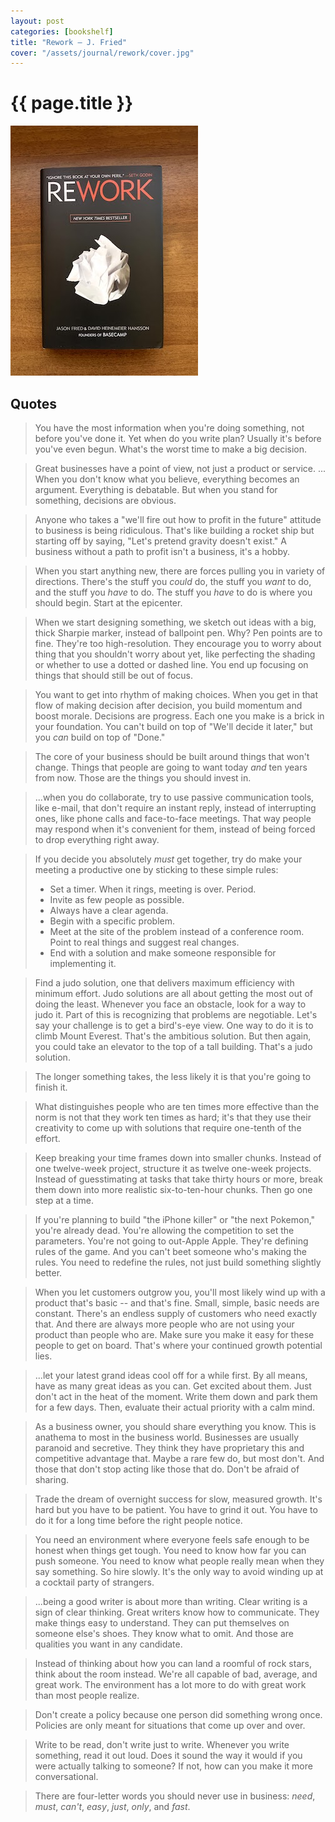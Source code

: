 ```yaml
---
layout: post
categories: [bookshelf]
title: "Rework — J. Fried"
cover: "/assets/journal/rework/cover.jpg"
---
```

# {{ page.title }}

![Book cover](/assets/journal/rework/cover_photo.jpg)

## Quotes

> You have the most information when you're doing something, not before you've done it. Yet when do you write plan? Usually it's before you've even begun. What's the worst time to make a big decision.

> Great businesses have a point of view, not just a product or service. ... When you don't know what you believe, everything becomes an argument. Everything is debatable. But when you stand for something, decisions are obvious.

> Anyone who takes a "we'll fire out how to profit in the future" attitude to business is being ridiculous. That's like building a rocket ship but starting off by saying, "Let's pretend gravity doesn't exist." A business without a path to profit isn't a business, it's a hobby.

> When you start anything new, there are forces pulling you in variety of directions. There's the stuff you *could* do, the stuff you *want* to do, and the stuff you *have* to do. The stuff you *have* to do is where you should begin. Start at the epicenter.

> When we start designing something, we sketch  out ideas with a big, thick Sharpie marker, instead of ballpoint pen. Why? Pen points are to fine. They're too high-resolution. They encourage you to worry about thing that you shouldn't worry about yet, like perfecting the shading or whether to use a dotted or dashed line. You end up focusing on things that should still be out of focus.

> You want to get into rhythm of making choices. When you get in that flow of making decision after decision, you build momentum and boost morale. Decisions are progress. Each one you make is a brick in your foundation. You can't build on top of "We'll decide it later," but you *can* build on top of "Done."

> The core of your business should be built around things that won't change. Things that people are going to want today *and* ten years from now. Those are the things you should invest in.

> ...when you do collaborate, try to use passive communication tools, like e-mail, that don't require an instant reply, instead of interrupting ones, like phone calls and face-to-face meetings. That way people may respond when it's convenient for them, instead of being forced to drop everything right away.

> If you decide you absolutely *must* get together, try do make your meeting a productive one by sticking to these simple rules:
> - Set a timer. When it rings, meeting is over. Period.
> - Invite as few people as possible.
> - Always have a clear agenda.
> - Begin with a specific problem.
> - Meet at the site of the problem instead of a conference room. Point to real things and suggest real changes.
> - End with a solution and make someone responsible for implementing it.

> Find a judo solution, one that delivers maximum efficiency with minimum effort. Judo solutions are all about getting the most out of doing the least. Whenever you face an obstacle, look for a way to judo it. Part of this is recognizing that problems are negotiable. Let's say your challenge is to get a bird's-eye view. One way to do it is to climb Mount Everest. That's the ambitious solution. But then again, you could take an elevator to the top of a tall building. That's a judo solution.

> The longer something takes, the less likely it is that you're going to finish it.

> What distinguishes people who are ten times more effective than the norm is not that they work ten times as hard; it's that they use their creativity to come up with solutions that require one-tenth of the effort.

> Keep breaking your time frames down into smaller chunks. Instead of one twelve-week project, structure it as twelve one-week projects. Instead of guesstimating at tasks that take thirty hours or more, break them down into more realistic six-to-ten-hour chunks. Then go one step at a time.

> If you're planning to build "the iPhone killer" or "the next Pokemon," you're already dead. You're allowing the competition to set the parameters. You're not going to out-Apple Apple. They're defining rules of the game. And you can't beet someone who's making the rules. You need to redefine the rules, not just build something slightly better.

> When you let customers outgrow you, you'll most likely wind up with a product that's basic -- and that's fine. Small, simple, basic needs are constant. There's an endless supply of customers who need exactly that. And there are always more people who are not using your product than people who are. Make sure you make it easy for these people to get on board. That's where your continued growth potential lies.

> ...let your latest grand ideas cool off for a while first. By all means, have as many great ideas as you can. Get excited about them. Just don't act in the heat of the moment. Write them down and park them for a few days. Then, evaluate their actual priority with a calm mind.

> As a business owner, you should share everything you know. This is anathema to most in the business world. Businesses are usually paranoid and secretive. They think they have proprietary this and competitive advantage that. Maybe a rare few do, but most don't. And those that don't stop acting like those that do. Don't be afraid of sharing.

> Trade the dream of overnight success for slow, measured growth. It's hard but you have to be patient. You have to grind it out. You have to do it for a long time before the right people notice.

> You need an environment where everyone feels safe enough to be honest when things get tough. You need to know how far you can push someone. You need to know  what people really mean when they say something. So hire slowly. It's the only way to avoid winding up at a cocktail party of strangers.

> ...being a good writer is about more than writing. Clear writing is a sign of clear thinking. Great writers know how to communicate. They make things easy to understand. They can put themselves on someone else's shoes. They know what to omit. And those are qualities you want in any candidate.

> Instead of thinking about how you can land a roomful of rock stars, think about the room instead. We're all capable of bad, average, and great work. The environment has a lot more to do with great work than most people realize.

> Don't create a policy because one person did something wrong once. Policies are only meant for situations that come up over and over.

> Write to be read, don't write just to write. Whenever you write something, read it out loud. Does it sound the way it would if you were actually talking to someone? If not, how can you make it more conversational.

> There are four-letter words you should never use in business: *need*, *must*, *can't*, *easy*, *just*, *only*, and *fast*.
